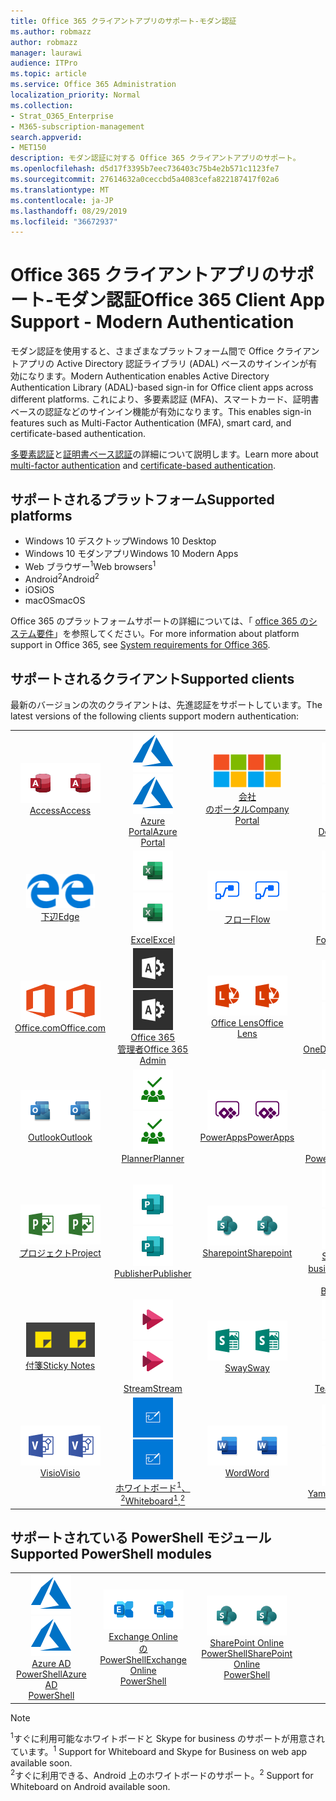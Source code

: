 ```yaml
---
title: Office 365 クライアントアプリのサポート-モダン認証
ms.author: robmazz
author: robmazz
manager: laurawi
audience: ITPro
ms.topic: article
ms.service: Office 365 Administration
localization_priority: Normal
ms.collection:
- Strat_O365_Enterprise
- M365-subscription-management
search.appverid:
- MET150
description: モダン認証に対する Office 365 クライアントアプリのサポート。
ms.openlocfilehash: d5d17f3395b7eec736403c75b4e2b571c1123fe7
ms.sourcegitcommit: 27614632a0ceccbd5a4083cefa822187417f02a6
ms.translationtype: MT
ms.contentlocale: ja-JP
ms.lasthandoff: 08/29/2019
ms.locfileid: "36672937"
---
```

# <a name="office-365-client-app-support---modern-authentication"></a><span data-ttu-id="7f47d-103">Office 365 クライアントアプリのサポート-モダン認証</span><span class="sxs-lookup"><span data-stu-id="7f47d-103">Office 365 Client App Support - Modern Authentication</span></span>

<span data-ttu-id="7f47d-104">モダン認証を使用すると、さまざまなプラットフォーム間で Office クライアントアプリの Active Directory 認証ライブラリ (ADAL) ベースのサインインが有効になります。</span><span class="sxs-lookup"><span data-stu-id="7f47d-104">Modern Authentication enables Active Directory Authentication Library (ADAL)-based sign-in for Office client apps across different platforms.</span></span> <span data-ttu-id="7f47d-105">これにより、多要素認証 (MFA)、スマートカード、証明書ベースの認証などのサインイン機能が有効になります。</span><span class="sxs-lookup"><span data-stu-id="7f47d-105">This enables sign-in features such as Multi-Factor Authentication (MFA), smart card, and certificate-based authentication.</span></span>

<span data-ttu-id="7f47d-106">[多要素認証](https://docs.microsoft.com/azure/active-directory/authentication/multi-factor-authentication)と[証明書ベース認証](https://docs.microsoft.com/azure/active-directory/active-directory-certificate-based-authentication-get-started)の詳細について説明します。</span><span class="sxs-lookup"><span data-stu-id="7f47d-106">Learn more about [multi-factor authentication](https://docs.microsoft.com/azure/active-directory/authentication/multi-factor-authentication) and [certificate-based authentication](https://docs.microsoft.com/azure/active-directory/active-directory-certificate-based-authentication-get-started).</span></span>

## <a name="supported-platforms"></a><span data-ttu-id="7f47d-107">サポートされるプラットフォーム</span><span class="sxs-lookup"><span data-stu-id="7f47d-107">Supported platforms</span></span>

 - <span data-ttu-id="7f47d-108">Windows 10 デスクトップ</span><span class="sxs-lookup"><span data-stu-id="7f47d-108">Windows 10 Desktop</span></span>
 - <span data-ttu-id="7f47d-109">Windows 10 モダンアプリ</span><span class="sxs-lookup"><span data-stu-id="7f47d-109">Windows 10 Modern Apps</span></span>
 - <span data-ttu-id="7f47d-110">Web ブラウザー<sup>1</sup></span><span class="sxs-lookup"><span data-stu-id="7f47d-110">Web browsers<sup>1</sup></span></span>
 - <span data-ttu-id="7f47d-111">Android<sup>2</sup></span><span class="sxs-lookup"><span data-stu-id="7f47d-111">Android<sup>2</sup></span></span>
 - <span data-ttu-id="7f47d-112">iOS</span><span class="sxs-lookup"><span data-stu-id="7f47d-112">iOS</span></span>
 - <span data-ttu-id="7f47d-113">macOS</span><span class="sxs-lookup"><span data-stu-id="7f47d-113">macOS</span></span>

<span data-ttu-id="7f47d-114">Office 365 のプラットフォームサポートの詳細については、「 [office 365 のシステム要件](https://products.office.com/office-system-requirements)」を参照してください。</span><span class="sxs-lookup"><span data-stu-id="7f47d-114">For more information about platform support in Office 365, see [System requirements for Office 365](https://products.office.com/office-system-requirements).</span></span>

## <a name="supported-clients"></a><span data-ttu-id="7f47d-115">サポートされるクライアント</span><span class="sxs-lookup"><span data-stu-id="7f47d-115">Supported clients</span></span>

<span data-ttu-id="7f47d-116">最新のバージョンの次のクライアントは、先進認証をサポートしています。</span><span class="sxs-lookup"><span data-stu-id="7f47d-116">The latest versions of the following clients support modern authentication:</span></span>

| | | | | | |
|:---:|:---:|:---:|:---:|:---:|:---:|
| <span data-ttu-id="7f47d-117">![アクセスアイコン](media/o365-access-64x64.png)</span><span class="sxs-lookup"><span data-stu-id="7f47d-117">![Access icon](media/o365-access-64x64.png)</span></span> <br> [<span data-ttu-id="7f47d-118">Access</span><span class="sxs-lookup"><span data-stu-id="7f47d-118">Access</span></span>](https://products.office.com/access) | <span data-ttu-id="7f47d-119">![Azure アイコン](media/o365-azure-64x64.png)</span><span class="sxs-lookup"><span data-stu-id="7f47d-119">![Azure icon](media/o365-azure-64x64.png)</span></span> <br> [<span data-ttu-id="7f47d-120">Azure <br> Portal</span><span class="sxs-lookup"><span data-stu-id="7f47d-120">Azure <br> Portal </span></span>](https://azure.microsoft.com/features/azure-portal/) | <span data-ttu-id="7f47d-121">![会社のポータルのアイコン](media/o365-microsoft-64x64.png)</span><span class="sxs-lookup"><span data-stu-id="7f47d-121">![Company portal icon](media/o365-microsoft-64x64.png)</span></span> <br> [<span data-ttu-id="7f47d-122">会社<br>のポータル</span><span class="sxs-lookup"><span data-stu-id="7f47d-122">Company <br> Portal </span></span>](https://docs.microsoft.com/intune-user-help/sign-in-to-the-company-portal) | <span data-ttu-id="7f47d-123">![Delve アイコン](media/o365-delve-64x64.png)</span><span class="sxs-lookup"><span data-stu-id="7f47d-123">![Delve icon](media/o365-delve-64x64.png)</span></span> <br> [<span data-ttu-id="7f47d-124">Delve</span><span class="sxs-lookup"><span data-stu-id="7f47d-124">Delve</span></span>](https://products.office.com/business/intelligent-search) | <span data-ttu-id="7f47d-125">![Dynamics 365 アイコン](media/o365-dynamics365-64x64.png)</span><span class="sxs-lookup"><span data-stu-id="7f47d-125">![Dynamics 365 icon](media/o365-dynamics365-64x64.png)</span></span> <br> [<span data-ttu-id="7f47d-126">Dynamics 365</span><span class="sxs-lookup"><span data-stu-id="7f47d-126">Dynamics 365</span></span>](https://dynamics.microsoft.com) 
| <span data-ttu-id="7f47d-127">![エッジアイコン](media/o365-edge-64x64.png)</span><span class="sxs-lookup"><span data-stu-id="7f47d-127">![Edge icon](media/o365-edge-64x64.png)</span></span> <br> [<span data-ttu-id="7f47d-128">下辺</span><span class="sxs-lookup"><span data-stu-id="7f47d-128">Edge</span></span>](https://www.microsoft.com/windows/microsoft-edge) | <span data-ttu-id="7f47d-129">![[Excel] アイコン](media/o365-excel-64x64.png)</span><span class="sxs-lookup"><span data-stu-id="7f47d-129">![Excel icon](media/o365-excel-64x64.png)</span></span> <br> [<span data-ttu-id="7f47d-130">Excel</span><span class="sxs-lookup"><span data-stu-id="7f47d-130">Excel</span></span>](https://products.office.com/excel) | <span data-ttu-id="7f47d-131">![フローアイコン](media/o365-flow-64x64.png)</span><span class="sxs-lookup"><span data-stu-id="7f47d-131">![Flow icon](media/o365-flow-64x64.png)</span></span> <br> [<span data-ttu-id="7f47d-132">フロー</span><span class="sxs-lookup"><span data-stu-id="7f47d-132">Flow</span></span>](https://flow.microsoft.com) | <span data-ttu-id="7f47d-133">![フォームアイコン](media/o365-forms-64x64.png)</span><span class="sxs-lookup"><span data-stu-id="7f47d-133">![Forms icon](media/o365-forms-64x64.png)</span></span> <br> [<span data-ttu-id="7f47d-134">Forms</span><span class="sxs-lookup"><span data-stu-id="7f47d-134">Forms</span></span>](https://flow.microsoft.com/connectors/shared_microsoftforms/microsoft-forms/) | <span data-ttu-id="7f47d-135">![Kaizala アイコン](media/o365-kaizala-64x64.png)</span><span class="sxs-lookup"><span data-stu-id="7f47d-135">![Kaizala icon](media/o365-kaizala-64x64.png)</span></span> <br> [<span data-ttu-id="7f47d-136">Kaizala</span><span class="sxs-lookup"><span data-stu-id="7f47d-136">Kaizala</span></span>](https://products.office.com/en/business/microsoft-kaizala) 
| <span data-ttu-id="7f47d-137">![Office.com アイコン](media/o365-office-64x64.png)</span><span class="sxs-lookup"><span data-stu-id="7f47d-137">![Office.com icon](media/o365-office-64x64.png)</span></span> <br> [<span data-ttu-id="7f47d-138">Office.com</span><span class="sxs-lookup"><span data-stu-id="7f47d-138">Office.com</span></span>](https://www.office.com/) | <span data-ttu-id="7f47d-139">![Office 365 管理者アイコン](media/o365-o365admin-64x64.png)</span><span class="sxs-lookup"><span data-stu-id="7f47d-139">![Office 365 Admin icon](media/o365-o365admin-64x64.png)</span></span> <br> [<span data-ttu-id="7f47d-140">Office 365 <br>管理者</span><span class="sxs-lookup"><span data-stu-id="7f47d-140">Office 365 <br> Admin</span></span>](https://products.office.com/business/manage-office-365-admin-app) | <span data-ttu-id="7f47d-141">![レンズアイコン](media/o365-lens-64x64.png)</span><span class="sxs-lookup"><span data-stu-id="7f47d-141">![Lens icon](media/o365-lens-64x64.png)</span></span> <br> [<span data-ttu-id="7f47d-142">Office Lens</span><span class="sxs-lookup"><span data-stu-id="7f47d-142">Office Lens</span></span>](https://www.microsoft.com/p/office-lens/9wzdncrfj3t8?activetab=pivot%3Aoverviewtab) | <span data-ttu-id="7f47d-143">![OneDrive for Business アイコン](media/o365-OneDrive-64x64.png)</span><span class="sxs-lookup"><span data-stu-id="7f47d-143">![OneDrive for Business icon](media/o365-OneDrive-64x64.png)</span></span> <br> [<span data-ttu-id="7f47d-144">OneDrive</span><span class="sxs-lookup"><span data-stu-id="7f47d-144">OneDrive</span></span>](https://products.office.com/onedrive-for-business/online-cloud-storage) |  <span data-ttu-id="7f47d-145">![OneNote アイコン](media/o365-OneNote-64x64.png)</span><span class="sxs-lookup"><span data-stu-id="7f47d-145">![OneNote icon](media/o365-OneNote-64x64.png)</span></span> <br> [<span data-ttu-id="7f47d-146">OneNote</span><span class="sxs-lookup"><span data-stu-id="7f47d-146">OneNote</span></span>](https://products.office.com/onenote) 
| <span data-ttu-id="7f47d-147">![Outlook アイコン](media/o365-outlook-64x64.png)</span><span class="sxs-lookup"><span data-stu-id="7f47d-147">![Outlook icon](media/o365-outlook-64x64.png)</span></span> <br> [<span data-ttu-id="7f47d-148">Outlook</span><span class="sxs-lookup"><span data-stu-id="7f47d-148">Outlook</span></span>](https://products.office.com/outlook) | <span data-ttu-id="7f47d-149">![Planner アイコン](media/o365-planner-64x64.png)</span><span class="sxs-lookup"><span data-stu-id="7f47d-149">![Planner icon](media/o365-planner-64x64.png)</span></span> <br> [<span data-ttu-id="7f47d-150">Planner</span><span class="sxs-lookup"><span data-stu-id="7f47d-150">Planner</span></span>](https://products.office.com/business/task-management-software) | <span data-ttu-id="7f47d-151">![PowerApps アイコン](media/o365-powerapps-64x64.png)</span><span class="sxs-lookup"><span data-stu-id="7f47d-151">![PowerApps icon](media/o365-powerapps-64x64.png)</span></span> <br> [<span data-ttu-id="7f47d-152">PowerApps</span><span class="sxs-lookup"><span data-stu-id="7f47d-152">PowerApps </span></span>](https://powerapps.microsoft.com) | <span data-ttu-id="7f47d-153">![PowerBI アイコン](media/o365-powerbi-64x64.png)</span><span class="sxs-lookup"><span data-stu-id="7f47d-153">![PowerBI icon](media/o365-powerbi-64x64.png)</span></span> <br> [<span data-ttu-id="7f47d-154">Power BI</span><span class="sxs-lookup"><span data-stu-id="7f47d-154">Power BI</span></span>](https://powerbi.microsoft.com)| <span data-ttu-id="7f47d-155">![[PowerPoint] アイコン](media/o365-powerpoint-64x64.png)</span><span class="sxs-lookup"><span data-stu-id="7f47d-155">![PowerPoint icon](media/o365-powerpoint-64x64.png)</span></span> <br> [<span data-ttu-id="7f47d-156">PowerPoint</span><span class="sxs-lookup"><span data-stu-id="7f47d-156">PowerPoint</span></span>](https://products.office.com/powerpoint) 
| <span data-ttu-id="7f47d-157">![プロジェクトアイコン](media/o365-project-64x64.png)</span><span class="sxs-lookup"><span data-stu-id="7f47d-157">![Project icon](media/o365-project-64x64.png)</span></span> <br> [<span data-ttu-id="7f47d-158">プロジェクト</span><span class="sxs-lookup"><span data-stu-id="7f47d-158">Project</span></span>](https://products.office.com/project) | <span data-ttu-id="7f47d-159">![Publisher のアイコン](media/o365-publisher-64x64.png)</span><span class="sxs-lookup"><span data-stu-id="7f47d-159">![Publisher icon](media/o365-publisher-64x64.png)</span></span> <br> [<span data-ttu-id="7f47d-160">Publisher</span><span class="sxs-lookup"><span data-stu-id="7f47d-160">Publisher</span></span>](https://products.office.com/publisher) | <span data-ttu-id="7f47d-161">![SharePoint アイコン](media/o365-sharepoint-64x64.png)</span><span class="sxs-lookup"><span data-stu-id="7f47d-161">![SharePoint icon](media/o365-sharepoint-64x64.png)</span></span> <br> [<span data-ttu-id="7f47d-162">Sharepoint</span><span class="sxs-lookup"><span data-stu-id="7f47d-162">Sharepoint</span></span>](https://products.office.com/sharepoint) | <span data-ttu-id="7f47d-163">![Skype for Business アイコン](media/o365-skypeforbusiness-64x64.png)</span><span class="sxs-lookup"><span data-stu-id="7f47d-163">![Skype for Business icon](media/o365-skypeforbusiness-64x64.png)</span></span> <br> [<span data-ttu-id="7f47d-164">Skype for <br> business<sup>1</sup></span><span class="sxs-lookup"><span data-stu-id="7f47d-164">Skype for <br> Business<sup>1</sup></span></span>](https://www.skype.com/business/) | <span data-ttu-id="7f47d-165">![StaffHub アイコン](media/o365-staffhub-64x64.png)</span><span class="sxs-lookup"><span data-stu-id="7f47d-165">![StaffHub icon](media/o365-staffhub-64x64.png)</span></span> <br> [<span data-ttu-id="7f47d-166">StaffHub</span><span class="sxs-lookup"><span data-stu-id="7f47d-166">StaffHub</span></span>](https://products.office.com/microsoft-staffhub/staff-scheduling-software)
| <span data-ttu-id="7f47d-167">![付箋アイコン](media/o365-stickynotes-64x64.png)</span><span class="sxs-lookup"><span data-stu-id="7f47d-167">![Sticky Notes icon](media/o365-stickynotes-64x64.png)</span></span> <br> [<span data-ttu-id="7f47d-168">付箋</span><span class="sxs-lookup"><span data-stu-id="7f47d-168">Sticky Notes</span></span>](https://www.microsoft.com/p/microsoft-sticky-notes/9nblggh4qghw) | <span data-ttu-id="7f47d-169">![ストリームアイコン](media/o365-stream-64x64.png)</span><span class="sxs-lookup"><span data-stu-id="7f47d-169">![Stream icon](media/o365-stream-64x64.png)</span></span> <br> [<span data-ttu-id="7f47d-170">Stream</span><span class="sxs-lookup"><span data-stu-id="7f47d-170">Stream</span></span>](https://stream.microsoft.com) | <span data-ttu-id="7f47d-171">![Sway アイコン](media/o365-sway-64x64.png)</span><span class="sxs-lookup"><span data-stu-id="7f47d-171">![Sway icon](media/o365-sway-64x64.png)</span></span> <br> [<span data-ttu-id="7f47d-172">Sway</span><span class="sxs-lookup"><span data-stu-id="7f47d-172">Sway</span></span>](https://sway.com) | <span data-ttu-id="7f47d-173">![Teams アイコン](media/o365-teams-64x64.png)</span><span class="sxs-lookup"><span data-stu-id="7f47d-173">![Teams icon](media/o365-teams-64x64.png)</span></span> <br> [<span data-ttu-id="7f47d-174">Teams</span><span class="sxs-lookup"><span data-stu-id="7f47d-174">Teams</span></span>](https://products.office.com/microsoft-teams/group-chat-software) | <span data-ttu-id="7f47d-175">![To Do アイコン](media/o365-todo-64x64.png)</span><span class="sxs-lookup"><span data-stu-id="7f47d-175">![To-Do icon](media/o365-todo-64x64.png)</span></span> <br> [<span data-ttu-id="7f47d-176">To Do</span><span class="sxs-lookup"><span data-stu-id="7f47d-176">To-Do</span></span>](https://todo.microsoft.com) 
| <span data-ttu-id="7f47d-177">![Visio アイコン](media/o365-visio-64x64.png)</span><span class="sxs-lookup"><span data-stu-id="7f47d-177">![Visio icon](media/o365-visio-64x64.png)</span></span> <br> [<span data-ttu-id="7f47d-178">Visio</span><span class="sxs-lookup"><span data-stu-id="7f47d-178">Visio</span></span>](https://products.office.com/visio/flowchart-software) | <span data-ttu-id="7f47d-179">![ホワイトボードアイコン](media/o365-whiteboard-64x64.png)</span><span class="sxs-lookup"><span data-stu-id="7f47d-179">![Whiteboard icon](media/o365-whiteboard-64x64.png)</span></span> <br> [<span data-ttu-id="7f47d-180">ホワイトボード<sup>1</sup>、<sup>2</sup></span><span class="sxs-lookup"><span data-stu-id="7f47d-180">Whiteboard<sup>1</sup>,<sup>2</sup></span></span>](https://whiteboard.microsoft.com/) | <span data-ttu-id="7f47d-181">![[Word] アイコン](media/o365-word-64x64.png)</span><span class="sxs-lookup"><span data-stu-id="7f47d-181">![Word icon](media/o365-word-64x64.png)</span></span> <br> [<span data-ttu-id="7f47d-182">Word</span><span class="sxs-lookup"><span data-stu-id="7f47d-182">Word</span></span>](https://products.office.com/word) | <span data-ttu-id="7f47d-183">![Yammer アイコン](media/o365-yammer-64x64.png)</span><span class="sxs-lookup"><span data-stu-id="7f47d-183">![Yammer icon](media/o365-yammer-64x64.png)</span></span> <br> [<span data-ttu-id="7f47d-184">Yammer</span><span class="sxs-lookup"><span data-stu-id="7f47d-184">Yammer</span></span>](https://products.office.com/yammer/yammer-overview) | <span data-ttu-id="7f47d-185">![Yammer アイコン](media/o365-yammer-64x64.png)</span><span class="sxs-lookup"><span data-stu-id="7f47d-185">![Yammer icon](media/o365-yammer-64x64.png)</span></span> <br> [<span data-ttu-id="7f47d-186">Yammer <br>の Notifier</span><span class="sxs-lookup"><span data-stu-id="7f47d-186">Yammer <br> Notifier</span></span>](https://products.office.com/yammer/yammer-overview) |  |

## <a name="supported-powershell-modules"></a><span data-ttu-id="7f47d-187">サポートされている PowerShell モジュール</span><span class="sxs-lookup"><span data-stu-id="7f47d-187">Supported PowerShell modules</span></span>

| | | | | | |
|:---:|:---:|:---:|:---:|:---:|:---:|
| <span data-ttu-id="7f47d-188">![Azure アイコン](media/o365-azure-64x64.png)</span><span class="sxs-lookup"><span data-stu-id="7f47d-188">![Azure icon](media/o365-azure-64x64.png)</span></span> <br> [<span data-ttu-id="7f47d-189">Azure AD <br> PowerShell</span><span class="sxs-lookup"><span data-stu-id="7f47d-189">Azure AD <br> PowerShell</span></span>](https://docs.microsoft.com/powershell/azure/active-directory/overview?view=azureadps-2.0) | <span data-ttu-id="7f47d-190">![Exchange アイコン](media/o365-exchange-64x64.png)</span><span class="sxs-lookup"><span data-stu-id="7f47d-190">![Exchange icon](media/o365-exchange-64x64.png)</span></span> <br> [<span data-ttu-id="7f47d-191">Exchange Online <br>の PowerShell</span><span class="sxs-lookup"><span data-stu-id="7f47d-191">Exchange Online <br> PowerShell</span></span>](https://docs.microsoft.com/powershell/exchange/exchange-online/exchange-online-powershell?view=exchange-ps) | <span data-ttu-id="7f47d-192">![SharePoint アイコン](media/o365-sharepoint-64x64.png)</span><span class="sxs-lookup"><span data-stu-id="7f47d-192">![SharePoint icon](media/o365-sharepoint-64x64.png)</span></span> <br> [<span data-ttu-id="7f47d-193">SharePoint Online <br> PowerShell</span><span class="sxs-lookup"><span data-stu-id="7f47d-193">SharePoint Online <br> PowerShell</span></span>](https://docs.microsoft.com/sharepoint/manage-team-and-communication-sites-in-powershell)

> [!NOTE]
> <span data-ttu-id="7f47d-194"><sup>1</sup>すぐに利用可能なホワイトボードと Skype for business のサポートが用意されています。</span><span class="sxs-lookup"><span data-stu-id="7f47d-194"><sup>1</sup> Support for Whiteboard and Skype for Business on web app available soon.</span></span> <br>
> <span data-ttu-id="7f47d-195"><sup>2</sup>すぐに利用できる、Android 上のホワイトボードのサポート。</span><span class="sxs-lookup"><span data-stu-id="7f47d-195"><sup>2</sup> Support for Whiteboard on Android available soon.</span></span>